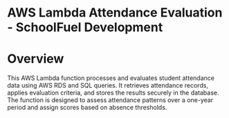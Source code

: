 # AWS Lambda Attendance Evaluation - SchoolFuel Development
# Overview

This AWS Lambda function processes and evaluates student attendance data using AWS RDS and SQL queries. It retrieves attendance records, applies evaluation criteria, and stores the results securely in the database. The function is designed to assess attendance patterns over a one-year period and assign scores based on absence thresholds.
